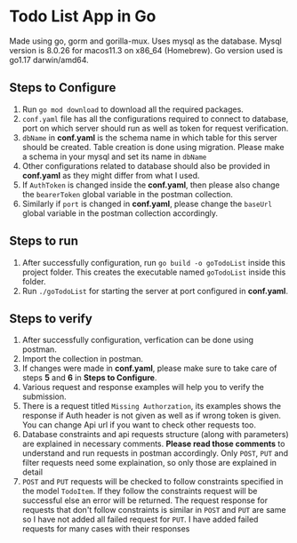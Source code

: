 # Todo List App in Go

Made using go, gorm and gorilla-mux. Uses mysql as the database. Mysql version is 8.0.26 for macos11.3 on x86_64 (Homebrew). Go version used is go1.17 darwin/amd64.

## Steps to Configure

1. Run `go mod download` to download all the required packages.
2. `conf.yaml` file has all the configurations required to connect to database, port on which server should run as well as token for request verification.
3. `dbName` in **conf.yaml** is the schema name in which table for this server should be created. Table creation is done using migration. Please make a schema in your mysql and set its name in `dbName`
4. Other configurations related to database should also be provided in **conf.yaml** as they might differ from what I used.
5. If `AuthToken` is changed inside the **conf.yaml**, then please also change the `bearerToken` global variable in the postman collection.
6. Similarly if `port` is changed in **conf.yaml**, please change the `baseUrl` global variable in the postman collection accordingly.

## Steps to run

1. After successfully configuration, run `go build -o goTodoList` inside this project folder. This creates the executable named `goTodoList` inside this folder.
2. Run `./goTodoList` for starting the server at port configured in **conf.yaml**.

## Steps to verify

1. After successfully configuration, verfication can be done using postman.
2. Import the collection in postman.
3. If changes were made in **conf.yaml**, please make sure to take care of steps **5** and **6** in **Steps to Configure**.
4. Various request and response examples will help you to verify the submission.
5. There is a request titled `Missing Authorzation`, its examples shows the response if Auth header is not given as well as if wrong token is given. You can change Api url if you want to check other requests too.
6. Database constraints and api requests structure (along with parameters) are explained in necessary comments. **Please read those comments** to understand and run requests in postman accordingly. Only `POST`, `PUT` and filter requests need some explaination, so only those are explained in detail
7. `POST` and `PUT` requests will be checked to follow constraints specified in the model `TodoItem`. If they follow the constraints request will be successful else an error will be returned. The request response for requests that don't follow constraints is similar in `POST` and `PUT` are same so I have not added all failed request for `PUT`. I have added failed requests for many cases with their responses
